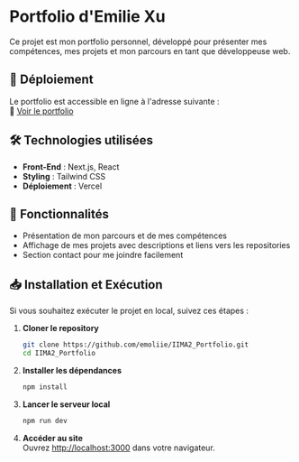 # Portfolio d'Emilie Xu

Ce projet est mon portfolio personnel, développé pour présenter mes compétences, mes projets et mon parcours en tant que développeuse web. 

## 🚀 Déploiement
Le portfolio est accessible en ligne à l'adresse suivante :  
🔗 [Voir le portfolio](https://emilie-portfolio-iota.vercel.app/)

## 🛠️ Technologies utilisées
- **Front-End** : Next.js, React
- **Styling** : Tailwind CSS
- **Déploiement** : Vercel

## 📌 Fonctionnalités
- Présentation de mon parcours et de mes compétences
- Affichage de mes projets avec descriptions et liens vers les repositories
- Section contact pour me joindre facilement

## 📥 Installation et Exécution
Si vous souhaitez exécuter le projet en local, suivez ces étapes :

1. **Cloner le repository**
   ```sh
   git clone https://github.com/emoliie/IIMA2_Portfolio.git
   cd IIMA2_Portfolio
   ```

2. **Installer les dépendances**
   ```sh
   npm install
   ```

3. **Lancer le serveur local**
   ```sh
   npm run dev
   ```

4. **Accéder au site**  
   Ouvrez [http://localhost:3000](http://localhost:3000) dans votre navigateur.
